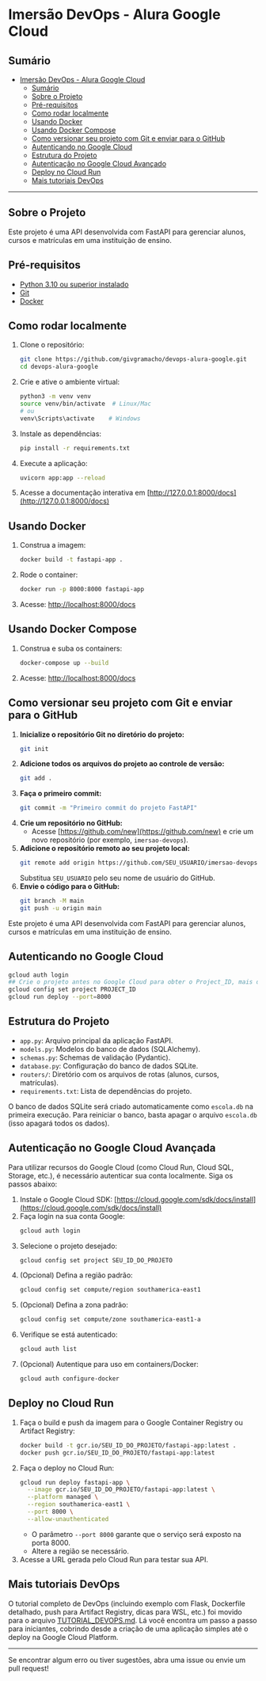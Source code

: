 # Imersão DevOps - Alura Google Cloud

## Sumário
- [Imersão DevOps - Alura Google Cloud](#imersão-devops---alura-google-cloud)
  - [Sumário](#sumário)
  - [Sobre o Projeto](#sobre-o-projeto)
  - [Pré-requisitos](#pré-requisitos)
  - [Como rodar localmente](#como-rodar-localmente)
  - [Usando Docker](#usando-docker)
  - [Usando Docker Compose](#usando-docker-compose)
  - [Como versionar seu projeto com Git e enviar para o GitHub](#como-versionar-seu-projeto-com-git-e-enviar-para-o-github)
  - [Autenticando no Google Cloud](#autenticando-no-google-cloud)
  - [Estrutura do Projeto](#estrutura-do-projeto)
  - [Autenticação no Google Cloud Avançado](#autenticação-no-google-cloud-avançado)
  - [Deploy no Cloud Run](#deploy-no-cloud-run)
  - [Mais tutoriais DevOps](#mais-tutoriais-devops)

---

## Sobre o Projeto

Este projeto é uma API desenvolvida com FastAPI para gerenciar alunos, cursos e matrículas em uma instituição de ensino.

## Pré-requisitos

- [Python 3.10 ou superior instalado](https://www.python.org/downloads/)
- [Git](https://git-scm.com/downloads)
- [Docker](https://www.docker.com/get-started/)

## Como rodar localmente

1. Clone o repositório:
   ```sh
   git clone https://github.com/givgramacho/devops-alura-google.git
   cd devops-alura-google
   ```
2. Crie e ative o ambiente virtual:
   ```sh
   python3 -m venv venv
   source venv/bin/activate  # Linux/Mac
   # ou
   venv\Scripts\activate    # Windows
   ```
3. Instale as dependências:
   ```sh
   pip install -r requirements.txt
   ```
4. Execute a aplicação:
   ```sh
   uvicorn app:app --reload
   ```
5. Acesse a documentação interativa em [http://127.0.0.1:8000/docs](http://127.0.0.1:8000/docs)

## Usando Docker

1. Construa a imagem:
   ```sh
   docker build -t fastapi-app .
   ```
2. Rode o container:
   ```sh
   docker run -p 8000:8000 fastapi-app
   ```
3. Acesse: [http://localhost:8000/docs](http://localhost:8000/docs)

## Usando Docker Compose

1. Construa e suba os containers:
   ```sh
   docker-compose up --build
   ```
2. Acesse: [http://localhost:8000/docs](http://localhost:8000/docs)


## Como versionar seu projeto com Git e enviar para o GitHub

1. **Inicialize o repositório Git no diretório do projeto:**
   ```sh
   git init
   ```
2. **Adicione todos os arquivos do projeto ao controle de versão:**
   ```sh
   git add .
   ```
3. **Faça o primeiro commit:**
   ```sh
   git commit -m "Primeiro commit do projeto FastAPI"
   ```
4. **Crie um repositório no GitHub:**
   - Acesse [https://github.com/new](https://github.com/new) e crie um novo repositório (por exemplo, `imersao-devops`).
5. **Adicione o repositório remoto ao seu projeto local:**
   ```sh
   git remote add origin https://github.com/SEU_USUARIO/imersao-devops.git
   ```
   Substitua `SEU_USUARIO` pelo seu nome de usuário do GitHub.
6. **Envie o código para o GitHub:**
   ```sh
   git branch -M main
   git push -u origin main
   ```

Este projeto é uma API desenvolvida com FastAPI para gerenciar alunos, cursos e matrículas em uma instituição de ensino.
## Autenticando no Google Cloud
```sh
gcloud auth login
## Crie o projeto antes no Google Cloud para obter o Project_ID, mais detalhes na sessão abaixo ## Autenticação no Google Cloud Avançada.
gcloud config set project PROJECT_ID
gcloud run deploy --port=8000
```
## Estrutura do Projeto

- `app.py`: Arquivo principal da aplicação FastAPI.
- `models.py`: Modelos do banco de dados (SQLAlchemy).
- `schemas.py`: Schemas de validação (Pydantic).
- `database.py`: Configuração do banco de dados SQLite.
- `routers/`: Diretório com os arquivos de rotas (alunos, cursos, matrículas).
- `requirements.txt`: Lista de dependências do projeto.

O banco de dados SQLite será criado automaticamente como `escola.db` na primeira execução. Para reiniciar o banco, basta apagar o arquivo `escola.db` (isso apagará todos os dados).

## Autenticação no Google Cloud Avançada

Para utilizar recursos do Google Cloud (como Cloud Run, Cloud SQL, Storage, etc.), é necessário autenticar sua conta localmente. Siga os passos abaixo:

1. Instale o Google Cloud SDK: [https://cloud.google.com/sdk/docs/install](https://cloud.google.com/sdk/docs/install)
2. Faça login na sua conta Google:
   ```sh
   gcloud auth login
   ```
3. Selecione o projeto desejado:
   ```sh
   gcloud config set project SEU_ID_DO_PROJETO
   ```
4. (Opcional) Defina a região padrão:
   ```sh
   gcloud config set compute/region southamerica-east1
   ```
5. (Opcional) Defina a zona padrão:
   ```sh
   gcloud config set compute/zone southamerica-east1-a
   ```
6. Verifique se está autenticado:
   ```sh
   gcloud auth list
   ```
7. (Opcional) Autentique para uso em containers/Docker:
   ```sh
   gcloud auth configure-docker
   ```

## Deploy no Cloud Run

1. Faça o build e push da imagem para o Google Container Registry ou Artifact Registry:
   ```sh
   docker build -t gcr.io/SEU_ID_DO_PROJETO/fastapi-app:latest .
   docker push gcr.io/SEU_ID_DO_PROJETO/fastapi-app:latest
   ```
2. Faça o deploy no Cloud Run:
   ```sh
   gcloud run deploy fastapi-app \
     --image gcr.io/SEU_ID_DO_PROJETO/fastapi-app:latest \
     --platform managed \
     --region southamerica-east1 \
     --port 8000 \
     --allow-unauthenticated
   ```
   - O parâmetro `--port 8000` garante que o serviço será exposto na porta 8000.
   - Altere a região se necessário.
3. Acesse a URL gerada pelo Cloud Run para testar sua API.

## Mais tutoriais DevOps

O tutorial completo de DevOps (incluindo exemplo com Flask, Dockerfile detalhado, push para Artifact Registry, dicas para WSL, etc.) foi movido para o arquivo [TUTORIAL_DEVOPS.md](TUTORIAL_DEVOPS.md). Lá você encontra um passo a passo para iniciantes, cobrindo desde a criação de uma aplicação simples até o deploy na Google Cloud Platform.

---

Se encontrar algum erro ou tiver sugestões, abra uma issue ou envie um pull request!

